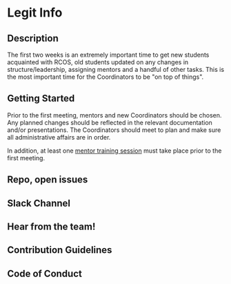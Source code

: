 # Legit Info

## Description

The first two weeks is an extremely important time to get new students acquainted with RCOS, old students updated on any changes in structure/leadership, assigning mentors and a handful of other tasks. This is the most important time for the Coordinators to be "on top of things".

## Getting Started
Prior to the first meeting, mentors and new Coordinators should be chosen. Any planned changes should be reflected in the relevant documentation and/or presentations. The Coordinators should meet to plan and make sure all administrative affairs are in order.

In addition, at least one [mentor training session](mentoring/training) must take place prior to the first meeting.

## Repo, open issues


## Slack Channel


## Hear from the team!


## Contribution Guidelines

## Code of Conduct
